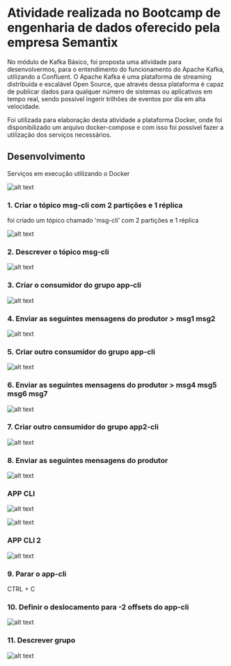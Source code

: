# Atividade realizada no Bootcamp de engenharia de dados oferecido pela empresa Semantix

  No módulo de Kafka Básico, foi proposta uma atividade para desenvolvermos,
para o entendimento do funcionamento do Apache Kafka, utilizando a Confluent.
  O Apache Kafka é uma  plataforma de streaming distribuída  e escalável Open Source, que através dessa plataforma
é capaz de publicar dados para qualquer número de sistemas ou aplicativos em tempo real, sendo possível ingerir trilhões de eventos por dia
em alta velocidade.

  Foi utilizada para elaboração desta atividade a plataforma Docker, onde foi disponibilizado
um arquivo docker-compose e com isso foi possível fazer a utilização dos serviços necessários.

## Desenvolvimento 

Serviços em execução utilizando o Docker

![alt text](https://github.com/GumaFernando/Kafka_Atividade_semantix/blob/main/docker.PNG)

### 1. Criar o tópico msg-cli com 2 partições e 1 réplica
foi criado  um tópico chamado 'msg-cli' com 2 partições e 1 réplica 

![alt text](https://github.com/GumaFernando/Kafka_Atividade_semantix/blob/main/1.png)

### 2. Descrever o tópico msg-cli

![alt text](https://github.com/GumaFernando/Kafka_Atividade_semantix/blob/main/2.png)

### 3. Criar o consumidor do grupo app-cli

![alt text](https://github.com/GumaFernando/Kafka_Atividade_semantix/blob/main/3.png)

### 4. Enviar as seguintes mensagens do produtor > msg1 msg2

![alt text](https://github.com/GumaFernando/Kafka_Atividade_semantix/blob/main/4.png)

### 5. Criar outro consumidor do grupo app-cli

![alt text](https://github.com/GumaFernando/Kafka_Atividade_semantix/blob/main/5.png)

### 6. Enviar as seguintes mensagens do produtor > msg4 msg5 msg6 msg7

![alt text](https://github.com/GumaFernando/Kafka_Atividade_semantix/blob/main/6.png)

### 7. Criar outro consumidor do grupo app2-cli

![alt text](https://github.com/GumaFernando/Kafka_Atividade_semantix/blob/main/7.png)


### 8. Enviar as seguintes mensagens do produtor

![alt text](https://github.com/GumaFernando/Kafka_Atividade_semantix/blob/main/8.png)

### APP CLI

![alt text](https://github.com/GumaFernando/Kafka_Atividade_semantix/blob/main/appcli.png)

![alt text](https://github.com/GumaFernando/Kafka_Atividade_semantix/blob/main/appcli_b.png)

### APP CLI 2

![alt text](https://github.com/GumaFernando/Kafka_Atividade_semantix/blob/main/appcli2.png)

### 9. Parar o app-cli

CTRL + C

### 10. Definir o deslocamento para -2 offsets do app-cli

![alt text](https://github.com/GumaFernando/Kafka_Atividade_semantix/blob/main/10.png)

### 11. Descrever grupo

![alt text](https://github.com/GumaFernando/Kafka_Atividade_semantix/blob/main/11.png)


